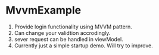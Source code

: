 # MvvmExample
1) Provide login functionality using MVVM pattern.
2) Can change your validtion accrodingly.
3) sever request can be handled in viewModel.
4) Currently just a simple startup demo. Will try to improve.

